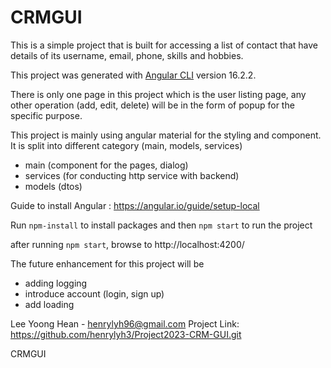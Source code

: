 # CRMGUI

<!-- ABOUT THE PROJECT -->
This is a simple project that is built for accessing a list of contact that have details of its username, email, phone, skills and hobbies.

This project was generated with [Angular CLI](https://github.com/angular/angular-cli) version 16.2.2.

There is only one page in this project which is the user listing page, any other operation (add, edit, delete) will be in the form of popup for the specific purpose.

This project is mainly using angular material for the styling and component. It is split into different category (main, models, services)
- main (component for the pages, dialog)
- services (for conducting http service with backend)
- models (dtos)


<!-- GETTING STARTED -->
Guide to install Angular : https://angular.io/guide/setup-local

Run `npm-install` to install packages and then `npm start` to run the project


<!-- How to Use the Project -->
after running `npm start`, browse to  http://localhost:4200/

<!-- Further enhancement -->
The future enhancement for this project will be 
- adding logging
- introduce account (login, sign up)
- add loading 


<!-- CONTACT -->
Lee Yoong Hean - henrylyh96@gmail.com
Project Link: https://github.com/henrylyh3/Project2023-CRM-GUI.git

CRMGUI